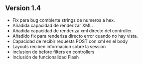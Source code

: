 ## Version 1.4
* Fix para bug combierte strings de numeros a hex.
* Añadida capacidad de renderizar XML.
* Añadida capacidad de renderiza xml directo del controller.
* Añadido fix para renderiza directo error cuando no hay vista.
* Capacidad de recibir requests POST con xml en el body
* Layouts reciben informacion sobre la session
* inclusion de before filters en controllers
* Inclusión de funcionalidad Flash
